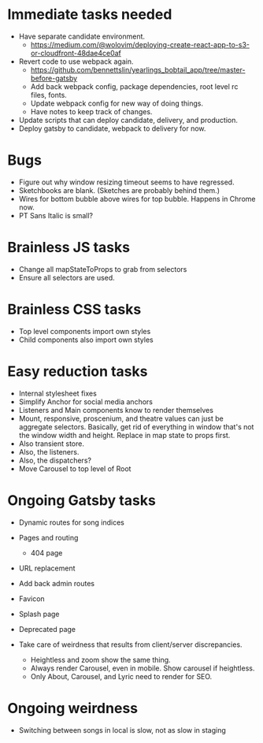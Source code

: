 # Immediate tasks needed
* Have separate candidate environment.
    * https://medium.com/@wolovim/deploying-create-react-app-to-s3-or-cloudfront-48dae4ce0af
* Revert code to use webpack again.
    * https://github.com/bennettslin/yearlings_bobtail_app/tree/master-before-gatsby
    * Add back webpack config, package dependencies, root level rc files, fonts.
    * Update webpack config for new way of doing things.
    * Have notes to keep track of changes.
* Update scripts that can deploy candidate, delivery, and production.
* Deploy gatsby to candidate, webpack to delivery for now.

# Bugs
* Figure out why window resizing timeout seems to have regressed.
* Sketchbooks are blank. (Sketches are probably behind them.)
* Wires for bottom bubble above wires for top bubble. Happens in Chrome now.
* PT Sans Italic is small?

# Brainless JS tasks
* Change all mapStateToProps to grab from selectors
* Ensure all selectors are used.

# Brainless CSS tasks
* Top level components import own styles
* Child components also import own styles

# Easy reduction tasks
* Internal stylesheet fixes
* Simplify Anchor for social media anchors
* Listeners and Main components know to render themselves
* Mount, responsive, proscenium, and theatre values can just be aggregate selectors. Basically, get rid of everything in window that's not the window width and height. Replace in map state to props first.
* Also transient store.
* Also, the listeners.
* Also, the dispatchers?
* Move Carousel to top level of Root

# Ongoing Gatsby tasks
* Dynamic routes for song indices
* Pages and routing
    * 404 page
* URL replacement
* Add back admin routes

* Favicon
* Splash page
* Deprecated page
* Take care of weirdness that results from client/server discrepancies.
    * Heightless and zoom show the same thing.
    * Always render Carousel, even in mobile. Show carousel if heightless.
    * Only About, Carousel, and Lyric need to render for SEO.

# Ongoing weirdness
* Switching between songs in local is slow, not as slow in staging